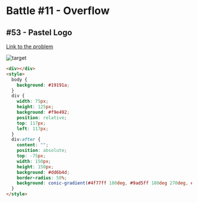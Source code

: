 # Battle #11 - Overflow

## #53 - Pastel Logo

[Link to the problem](https://cssbattle.dev/play/53)

![target](https://cssbattle.dev/targets/53.png)

```html
<div></div>
<style>
  body {
    background: #19191a;
  }
  div {
    width: 75px;
    height: 125px;
    background: #f9e492;
    position: relative;
    top: 117px;
    left: 117px;
  }
  div:after {
    content: "";
    position: absolute;
    top: -75px;
    width: 150px;
    height: 150px;
    background: #dd6b4d;
    border-radius: 50%;
    background: conic-gradient(#4f77ff 180deg, #9ad5ff 180deg 270deg, #4f77ff 270deg);
  }
</style>
```
